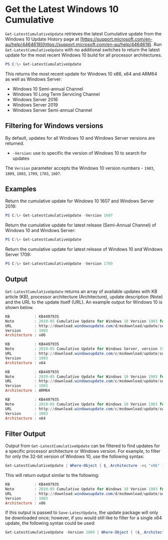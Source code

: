 # Get the Latest Windows 10 Cumulative

`Get-LatestCumulativeUpdate` retrieves the latest Cumulative update from the Windows 10 Update History page at [https://support.microsoft.com/en-au/help/4464619](https://support.microsoft.com/en-au/help/4464619). Run `Get-LatestCumulativeUpdate` with no additional switches to return the latest update for the most recent Windows 10 build for all processor architectures.

```powershell
PS C:\> Get-LatestCumulativeUpdate
```

This returns the most recent update for Windows 10 x86, x64 and ARM64 as well as Windows Server:

* Windows 10 Semi-annual Channel
* Windows 10 Long Term Servicing Channel
* Windows Server 2016
* Windows Server 2019
* Windows Server Semi-annual Channel

## Filtering for Windows versions

By default, updates for all Windows 10 and Windows Server versions are returned.

* `-Version`: use to specific the version of Windows 10 to search for updates

The `Version` parameter accepts the Windows 10 version numbers - `1903`, `1809`, `1803`, `1709`, `1703`, `1607`.

## Examples

Return the cumulative update for Windows 10 1607 and Windows Server 2016:

```powershell
PS C:\> Get-LatestCumulativeUpdate -Version 1607
```

Return the cumulative update for latest release (Semi-Annual Channel) of Windows 10 and Windows Server:

```powershell
PS C:\> Get-LatestCumulativeUpdate
```

Return the cumulative update for latest release of Windows 10 and Windows Server 1709:

```powershell
PS C:\> Get-LatestCumulativeUpdate -Version 1709
```

## Output

`Get-LatestCumulativeUpdate` returns an array of available updates with KB article (KB), processor architecture (Architecture), update description (Note) and the URL to the update itself (URL). An example output for Windows 10 is shown below.

```powershell
KB           : KB4497935
Note         : 2019-05 Cumulative Update for Windows 10 Version 1903 for x86-based Systems (KB4497935)
URL          : http://download.windowsupdate.com/d/msdownload/update/software/updt/2019/05/windows10.0-kb4497935-x86_8cd569b78eb22e22e5cf5f32b471f170f410ff4f.msu
Version      : 1903
Architecture : x86

KB           : KB4497935
Note         : 2019-05 Cumulative Update for Windows Server, version 1903 for x64-based Systems (KB4497935)
URL          : http://download.windowsupdate.com/c/msdownload/update/software/updt/2019/05/windows10.0-kb4497935-x64_e1e15758afc9d32ca57779428d145cfba3a12e4b.msu
Version      : 1903
Architecture : x64

KB           : KB4497935
Note         : 2019-05 Cumulative Update for Windows 10 Version 1903 for ARM64-based Systems (KB4497935)
URL          : http://download.windowsupdate.com/c/msdownload/update/software/updt/2019/05/windows10.0-kb4497935-arm64_5be4eac50540b54074d4d7e58282f9c28f8472fd.msu
Version      : 1903
Architecture : ARM64

KB           : KB4497935
Note         : 2019-05 Cumulative Update for Windows 10 Version 1903 for x64-based Systems (KB4497935)
URL          : http://download.windowsupdate.com/c/msdownload/update/software/updt/2019/05/windows10.0-kb4497935-x64_e1e15758afc9d32ca57779428d145cfba3a12e4b.msu
Version      : 1903
Architecture : x64
```

## Filter Output

Output from `Get-LatestCumulativeUpdate` can be filtered to find updates for a specific processor architecture or Windows version. For example, to filter for only the 32-bit version of Windows 10, use the following syntax:

```powershell
Get-LatestCumulativeUpdate | Where-Object { $_.Architecture -eq "x86" }
```

This will return output similar to the following:

```powershell
KB           : KB4497935
Note         : 2019-05 Cumulative Update for Windows 10 Version 1903 for x86-based Systems (KB4497935)
URL          : http://download.windowsupdate.com/d/msdownload/update/software/updt/2019/05/windows10.0-kb4497935-x86_8cd569b78eb22e22e5cf5f32b471f170f410ff4f.msu
Version      : 1903
Architecture : x86
```

If this output is passed to `Save-LatestUpdate`, the update package will only be downloaded once; however, if you would still like to filter for a single x64 update, the following syntax could be used:

```powershell
Get-LatestCumulativeUpdate -Version 1809 | Where-Object { ($_.Architecture -eq "x64") } | Save-LatestUpdate -Path C:\Updates
```
